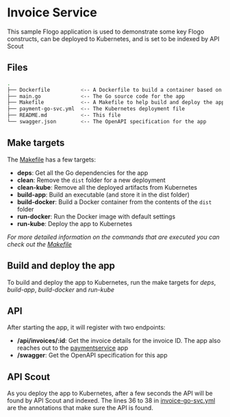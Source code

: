 # Invoice Service

This sample Flogo application is used to demonstrate some key Flogo constructs, can be deployed to Kubernetes, and is set to be indexed by API Scout

## Files
```bash
.
├── Dockerfile          <-- A Dockerfile to build a container based on an Alpine base image
├── main.go             <-- The Go source code for the app
├── Makefile            <-- A Makefile to help build and deploy the app
├── payment-go-svc.yml  <-- The Kubernetes deployment file
├── README.md           <-- This file
└── swagger.json        <-- The OpenAPI specification for the app
```

## Make targets
The [Makefile](./Makefile) has a few targets:
* **deps**: Get all the Go dependencies for the app
* **clean**: Remove the `dist` folder for a new deployment
* **clean-kube**: Remove all the deployed artifacts from Kubernetes
* **build-app**: Build an executable (and store it in the dist folder)
* **build-docker**: Build a Docker container from the contents of the `dist` folder
* **run-docker**: Run the Docker image with default settings
* **run-kube**: Deploy the app to Kubernetes

_For more detailed information on the commands that are executed you can check out the [Makefile](./Makefile)_

## Build and deploy the app
To build and deploy the app to Kubernetes, run the make targets for _deps_, _build-app_, _build-docker_ and _run-kube_

## API
After starting the app, it will register with two endpoints:
* **/api/invoices/:id**: Get the invoice details for the invoice ID. The app also reaches out to the [paymentservice](../paymentservice-go) app
* **/swagger**: Get the OpenAPI specification for this app

## API Scout
As you deploy the app to Kubernetes, after a few seconds the API will be found by API Scout and indexed. The lines 36 to 38 in [invoice-go-svc.yml](./invoice-go-svc.yml) are the annotations that make sure the API is found.